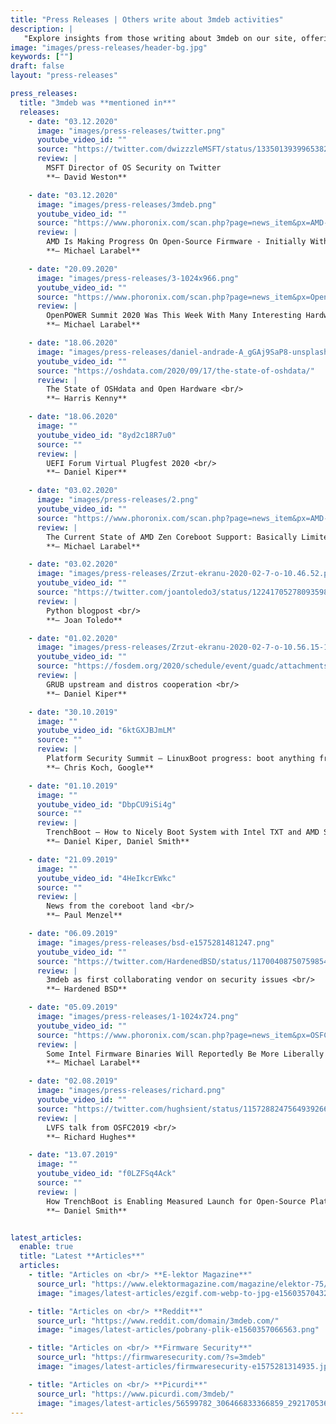 ```yaml
---
title: "Press Releases | Others write about 3mdeb activities"
description: |
   "Explore insights from those writing about 3mdeb on our site, offering diverse perspectives and opinions. Read more about our activities"
image: "images/press-releases/header-bg.jpg"
keywords: [""]
draft: false
layout: "press-releases"

press_releases:
  title: "3mdeb was **mentioned in**"
  releases:
    - date: "03.12.2020"
      image: "images/press-releases/twitter.png"
      youtube_video_id: ""
      source: "https://twitter.com/dwizzzleMSFT/status/1335013939965382656?s=19"
      review: |
        MSFT Director of OS Security on Twitter
        **– David Weston**

    - date: "03.12.2020"
      image: "images/press-releases/3mdeb.png"
      youtube_video_id: ""
      source: "https://www.phoronix.com/scan.php?page=news_item&px=AMD-OpenBMC-2020-Progress"
      review: |
        AMD Is Making Progress On Open-Source Firmware - Initially With OpenBMC <br/>
        **– Michael Larabel**

    - date: "20.09.2020"
      image: "images/press-releases/3-1024x966.png"
      youtube_video_id: ""
      source: "https://www.phoronix.com/scan.php?page=news_item&px=OpenPOWER-Summit-2020&s=09"
      review: |
        OpenPOWER Summit 2020 Was This Week With Many Interesting Hardware/Software Talks <br/>
        **– Michael Larabel**

    - date: "18.06.2020"
      image: "images/press-releases/daniel-andrade-A_gGAj9SaP8-unsplash.jpg"
      youtube_video_id: ""
      source: "https://oshdata.com/2020/09/17/the-state-of-oshdata/"
      review: |
        The State of OSHdata and Open Hardware <br/>
        **– Harris Kenny**

    - date: "18.06.2020"
      image: ""
      youtube_video_id: "8yd2c18R7u0"
      source: ""
      review: |
        UEFI Forum Virtual Plugfest 2020 <br/>
        **– Daniel Kiper**

    - date: "03.02.2020"
      image: "images/press-releases/2.png"
      youtube_video_id: ""
      source: "https://www.phoronix.com/scan.php?page=news_item&px=AMD-Coreboot-In-Early-2020"
      review: |
        The Current State of AMD Zen Coreboot Support: Basically Limited To Chromebooks <br/>
        **– Michael Larabel**

    - date: "03.02.2020"
      image: "images/press-releases/Zrzut-ekranu-2020-02-7-o-10.46.52.png"
      youtube_video_id: ""
      source: "https://twitter.com/joantoledo3/status/1224170527809359875"
      review: |
        Python blogpost <br/>
        **– Joan Toledo**

    - date: "01.02.2020"
      image: "images/press-releases/Zrzut-ekranu-2020-02-7-o-10.56.15-1024x547.png"
      youtube_video_id: ""
      source: "https://fosdem.org/2020/schedule/event/guadc/attachments/slides/3820/export/events/attachments/guadc/slides/3820/grub_upstream_and_distros_cooperation_20200201_dk.pdf"
      review: |
        GRUB upstream and distros cooperation <br/>
        **– Daniel Kiper**

    - date: "30.10.2019"
      image: ""
      youtube_video_id: "6ktGXJBJmLM"
      source: ""
      review: |
        Platform Security Summit – LinuxBoot progress: boot anything from Linux  <br/>
        **– Chris Koch, Google**

    - date: "01.10.2019"
      image: ""
      youtube_video_id: "DbpCU9iSi4g"
      source: ""
      review: |
        TrenchBoot – How to Nicely Boot System with Intel TXT and AMD SVM <br/>
        **– Daniel Kiper, Daniel Smith**

    - date: "21.09.2019"
      image: ""
      youtube_video_id: "4HeIkcrEWkc"
      source: ""
      review: |
        News from the coreboot land <br/>
        **– Paul Menzel**

    - date: "06.09.2019"
      image: "images/press-releases/bsd-e1575281481247.png"
      youtube_video_id: ""
      source: "https://twitter.com/HardenedBSD/status/1170040875075985408"
      review: |
        3mdeb as first collaborating vendor on security issues <br/>
        **– Hardened BSD**

    - date: "05.09.2019"
      image: "images/press-releases/1-1024x724.png"
      youtube_video_id: ""
      source: "https://www.phoronix.com/scan.php?page=news_item&px=OSFC-2019-Intel-Bins-License"
      review: |
        Some Intel Firmware Binaries Will Reportedly Be More Liberally Licensed <br/>
        **– Michael Larabel**

    - date: "02.08.2019"
      image: "images/press-releases/richard.png"
      youtube_video_id: ""
      source: "https://twitter.com/hughsient/status/1157288247564939266?s=09"
      review: |
        LVFS talk from OSFC2019 <br/>
        **– Richard Hughes**

    - date: "13.07.2019"
      image: ""
      youtube_video_id: "f0LZFSq4Ack"
      source: ""
      review: |
        How TrenchBoot is Enabling Measured Launch for Open-Source Platform Security <br/>
        **– Daniel Smith**


latest_articles:
  enable: true
  title: "Latest **Articles**"
  articles:
    - title: "Articles on <br/> **E-lektor Magazine**"
      source_url: "https://www.elektormagazine.com/magazine/elektor-75/42164"
      image: "images/latest-articles/ezgif.com-webp-to-jpg-e1560357043205.jpg"

    - title: "Articles on <br/> **Reddit**"
      source_url: "https://www.reddit.com/domain/3mdeb.com/"
      image: "images/latest-articles/pobrany-plik-e1560357066563.png"

    - title: "Articles on <br/> **Firmware Security**"
      source_url: "https://firmwaresecurity.com/?s=3mdeb"
      image: "images/latest-articles/firmwaresecurity-e1575281314935.jpg"

    - title: "Articles on <br/> **Picurdi**"
      source_url: "https://www.picurdi.com/3mdeb/"
      image: "images/latest-articles/56599782_306466833366859_2921705366288859136_n-e1575281280711.png"
---
```


